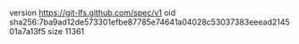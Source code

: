 version https://git-lfs.github.com/spec/v1
oid sha256:7ba9ad12de573301efbe87785e74641a04028c53037383eeead214501a7a13f5
size 11361
